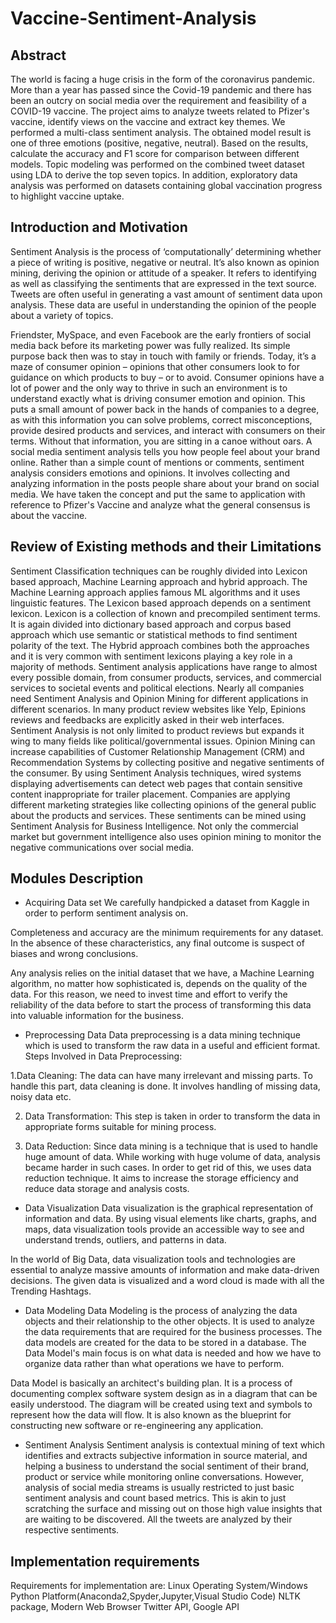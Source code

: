 # Vaccine-Sentiment-Analysis
## Abstract
The world is facing a huge crisis in the form of the coronavirus pandemic. More than a year has passed since the Covid-19 pandemic and there has been an outcry on social media over the requirement and feasibility of a COVID-19 vaccine. The project aims to analyze tweets related to Pfizer's vaccine, identify views on the vaccine and extract key themes. We performed a multi-class sentiment analysis. The obtained model result is one of three emotions (positive, negative, neutral). Based on the results, calculate the accuracy and F1 score for comparison between different models. Topic modeling was performed on the combined tweet dataset using LDA to derive the top seven topics. In addition, exploratory data analysis was performed on datasets containing global vaccination progress to highlight vaccine uptake.


## Introduction and Motivation
Sentiment Analysis is the process of ‘computationally’ determining whether a piece of writing is positive, negative or neutral. It’s also known as opinion mining, deriving the opinion or attitude of a speaker. It refers to identifying as well as classifying the sentiments that are expressed in the text source. Tweets are often useful in generating a vast amount of sentiment data upon analysis. These data are useful in understanding the opinion of the people about a variety of topics.

Friendster, MySpace, and even Facebook are the early frontiers of social media back before its marketing power was fully realized. Its simple purpose back then was to stay in touch with family or friends. Today, it’s a maze of consumer opinion – opinions that other consumers look to for guidance on which products to buy – or to avoid.
Consumer opinions have a lot of power and the only way to thrive in such an environment is to understand exactly what is driving consumer emotion and opinion.
This puts a small amount of power back in the hands of companies to a degree, as with this information you can solve problems, correct misconceptions, provide desired products and services, and interact with consumers on their terms. Without that information, you are sitting in a canoe without oars.
A social media sentiment analysis tells you how people feel about your brand online. Rather than a simple count of mentions or comments, sentiment analysis considers emotions and opinions. It involves collecting and analyzing information in the posts people share about your brand on social media. We have taken the concept and put the same to application with reference to Pfizer's Vaccine and analyze what the general consensus is about the vaccine. 

## Review of Existing methods and their Limitations
Sentiment Classification techniques can be roughly divided into Lexicon based approach, Machine Learning approach and hybrid approach. The Machine Learning approach applies famous ML algorithms and it uses linguistic features. The Lexicon based approach depends on a sentiment lexicon. Lexicon is a collection of known and precompiled sentiment terms. It is again divided into dictionary based approach and corpus based approach which use semantic or statistical methods to find sentiment polarity of the text. The Hybrid approach combines both the approaches and it is very common with sentiment lexicons playing a key role in a majority of methods. 
Sentiment analysis applications have range to almost every possible domain, from consumer products, services, and commercial services to societal events and political elections. Nearly all companies need Sentiment Analysis and Opinion Mining for different applications in different scenarios. In many product review websites like Yelp, Epinions reviews and feedbacks are explicitly asked in their web interfaces. Sentiment Analysis is not only limited to product reviews but expands it wing to many fields like political/governmental issues. Opinion Mining can increase capabilities of Customer Relationship Management (CRM) and Recommendation Systems by collecting positive and negative sentiments of the consumer. By using Sentiment Analysis techniques, wired systems displaying advertisements can detect web pages that contain sensitive content inappropriate for trailer placement. Companies are applying different marketing strategies like collecting opinions of the general public about the products and services. These sentiments can be mined using Sentiment Analysis for Business Intelligence. Not only the commercial market but government intelligence also uses opinion mining to monitor the negative communications over social media.

## Modules Description
- Acquiring Data set
We carefully handpicked a dataset from Kaggle in order to perform sentiment analysis on.

Completeness and accuracy are the minimum requirements for any dataset. In the absence of these characteristics, any final outcome is suspect of biases and wrong conclusions.

Any analysis relies on the initial dataset that we have, a Machine Learning algorithm, no matter how sophisticated is, depends on the quality of the data. For this reason, we need to invest time and effort to verify the reliability of the data before to start the process of transforming this data into valuable information for the business.


- Preprocessing Data
Data preprocessing is a data mining technique which is used to transform the raw data in a useful and efficient format. 
           Steps Involved in Data Preprocessing: 

1.Data Cleaning: 
The data can have many irrelevant and missing parts. To handle this part, data cleaning is done. It involves handling of missing data, noisy data etc. 

2. Data Transformation: 
This step is taken in order to transform the data in appropriate forms suitable for mining process. 

3. Data Reduction: 
Since data mining is a technique that is used to handle huge amount of data. While working with huge volume of data, analysis became harder in such cases. In order to get rid of this, we uses data reduction technique. It aims to increase the storage efficiency and reduce data storage and analysis costs. 

- Data Visualization
Data visualization is the graphical representation of information and data. By using visual elements like charts, graphs, and maps, data visualization tools provide an accessible way to see and understand trends, outliers, and patterns in data.

In the world of Big Data, data visualization tools and technologies are essential to analyze massive amounts of information and make data-driven decisions. The given data is visualized and a word cloud is made with all the Trending Hashtags.

- Data Modeling
Data Modeling is the process of analyzing the data objects and their relationship to the other objects. It is used to analyze the data requirements that are required for the business processes. The data models are created for the data to be stored in a database. The Data Model's main focus is on what data is needed and how we have to organize data rather than what operations we have to perform.

Data Model is basically an architect's building plan. It is a process of documenting complex software system design as in a diagram that can be easily understood. The diagram will be created using text and symbols to represent how the data will flow. It is also known as the blueprint for constructing new software or re-engineering any application.

- Sentiment Analysis
Sentiment analysis is contextual mining of text which identifies and extracts subjective information in source material, and helping a business to understand the social sentiment of their brand, product or service while monitoring online conversations. However, analysis of social media streams is usually restricted to just basic sentiment analysis and count based metrics. This is akin to just scratching the surface and missing out on those high value insights that are waiting to be discovered. All the tweets are analyzed by their respective sentiments.

## Implementation requirements

Requirements for implementation are:
Linux Operating System/Windows
Python Platform(Anaconda2,Spyder,Jupyter,Visual Studio Code)
NLTK package,
Modern Web Browser
Twitter API, Google API

